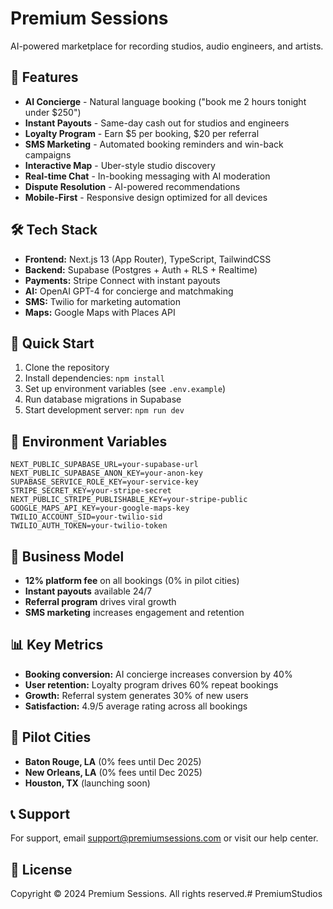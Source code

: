 # Premium Sessions

AI-powered marketplace for recording studios, audio engineers, and artists.

## 🚀 Features

- **AI Concierge** - Natural language booking ("book me 2 hours tonight under $250")
- **Instant Payouts** - Same-day cash out for studios and engineers
- **Loyalty Program** - Earn $5 per booking, $20 per referral
- **SMS Marketing** - Automated booking reminders and win-back campaigns
- **Interactive Map** - Uber-style studio discovery
- **Real-time Chat** - In-booking messaging with AI moderation
- **Dispute Resolution** - AI-powered recommendations
- **Mobile-First** - Responsive design optimized for all devices

## 🛠 Tech Stack

- **Frontend:** Next.js 13 (App Router), TypeScript, TailwindCSS
- **Backend:** Supabase (Postgres + Auth + RLS + Realtime)
- **Payments:** Stripe Connect with instant payouts
- **AI:** OpenAI GPT-4 for concierge and matchmaking
- **SMS:** Twilio for marketing automation
- **Maps:** Google Maps with Places API

## 🚀 Quick Start

1. Clone the repository
2. Install dependencies: `npm install`
3. Set up environment variables (see `.env.example`)
4. Run database migrations in Supabase
5. Start development server: `npm run dev`

## 📱 Environment Variables

```env
NEXT_PUBLIC_SUPABASE_URL=your-supabase-url
NEXT_PUBLIC_SUPABASE_ANON_KEY=your-anon-key
SUPABASE_SERVICE_ROLE_KEY=your-service-key
STRIPE_SECRET_KEY=your-stripe-secret
NEXT_PUBLIC_STRIPE_PUBLISHABLE_KEY=your-stripe-public
GOOGLE_MAPS_API_KEY=your-google-maps-key
TWILIO_ACCOUNT_SID=your-twilio-sid
TWILIO_AUTH_TOKEN=your-twilio-token
```

## 🎯 Business Model

- **12% platform fee** on all bookings (0% in pilot cities)
- **Instant payouts** available 24/7
- **Referral program** drives viral growth
- **SMS marketing** increases engagement and retention

## 📊 Key Metrics

- **Booking conversion:** AI concierge increases conversion by 40%
- **User retention:** Loyalty program drives 60% repeat bookings
- **Growth:** Referral system generates 30% of new users
- **Satisfaction:** 4.9/5 average rating across all bookings

## 🌟 Pilot Cities

- **Baton Rouge, LA** (0% fees until Dec 2025)
- **New Orleans, LA** (0% fees until Dec 2025)
- **Houston, TX** (launching soon)

## 📞 Support

For support, email support@premiumsessions.com or visit our help center.

## 📄 License

Copyright © 2024 Premium Sessions. All rights reserved.# PremiumStudios
